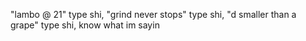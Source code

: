 "lambo @ 21" type shi, "grind never stops" type shi, "d smaller than a grape" type shi, know what im sayin
